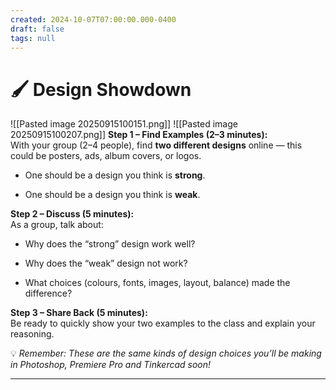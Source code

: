```yaml
---
created: 2024-10-07T07:00:00.000-0400
draft: false
tags: null
---
```


# 🖌️ Design Showdown
![[Pasted image 20250915100151.png]]
![[Pasted image 20250915100207.png]]
**Step 1 – Find Examples (2–3 minutes):**  
With your group (2–4 people), find **two different designs** online — this could be posters, ads, album covers, or logos.

- One should be a design you think is **strong**.
    
- One should be a design you think is **weak**.
    

**Step 2 – Discuss (5 minutes):**  
As a group, talk about:

- Why does the “strong” design work well?
    
- Why does the “weak” design not work?
    
- What choices (colours, fonts, images, layout, balance) made the difference?
    

**Step 3 – Share Back (5 minutes):**  
Be ready to quickly show your two examples to the class and explain your reasoning.

💡 _Remember: These are the same kinds of design choices you’ll be making in Photoshop, Premiere Pro and Tinkercad soon!_

---